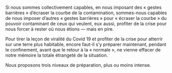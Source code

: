 Si nous sommes collectivement capables, en nous imposant des « gestes barrières » d’écraser la courbe de la contamination, sommes-nous capables de nous imposer d’autres « gestes barrières » pour « écraser la courbe » du pouvoir contaminant de ceux qui veulent, eux aussi, profiter de la crise pour nous forcer à rester où nous étions — mais en pire.

Pour tirer la leçon de viralité du Covid 19 et profiter de la crise pour atterrir sur une terre plus habitable, encore faut-il s’y préparer maintenant, pendant le confinement, avant que le retour à la « normale », ne vienne effacer de notre mémoire la totale étrangeté de la situation. 

Nous proposons trois niveaux de préparation, plus ou moins intense.
